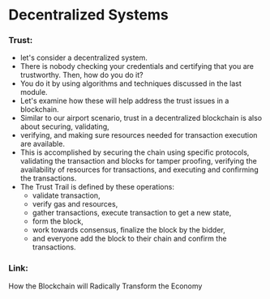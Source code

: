 # Decentralized Systems

### Trust:

- let's consider a decentralized system. 
- There is nobody checking your credentials and certifying that you are trustworthy. Then, how do you do it? 
- You do it by using algorithms and techniques discussed in the last module. 
- Let's examine how these will help address the trust issues in a blockchain. 
- Similar to our airport scenario, trust in a decentralized blockchain is also about securing, validating, 
- verifying, and making sure resources needed for transaction execution are available. 
- This is accomplished by securing the chain using specific protocols, validating the transaction and blocks for tamper proofing, verifying the availability of resources for transactions, and executing and confirming the transactions. 
- The Trust Trail is defined by these operations:
   - validate transaction, 
   - verify gas and resources, 
   - gather transactions, execute transaction to get a new state, 
   - form the block, 
   - work towards consensus, finalize the block by the bidder, 
   - and everyone add the block to their chain and confirm the transactions.

### Link:
How the Blockchain will Radically Transform the Economy

